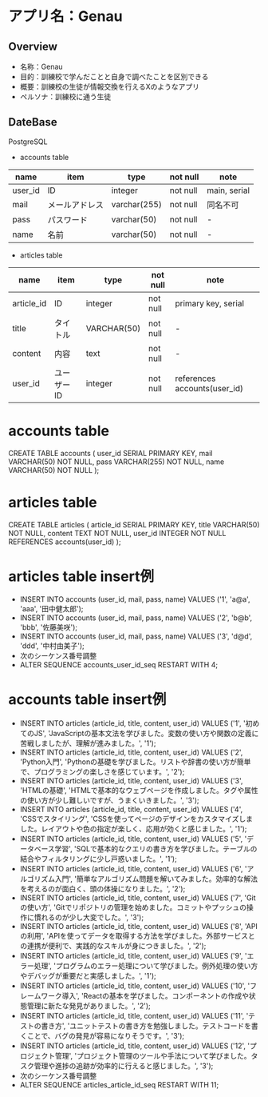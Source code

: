 # アプリ名：Genau

## Overview
 - 名称：Genau
 - 目的：訓練校で学んだことと自身で調べたことを区別できる
 - 概要：訓練校の生徒が情報交換を行えるXのようなアプリ
 - ペルソナ：訓練校に通う生徒

## DateBase
 PostgreSQL

- accounts table

| name | item | type | not null | note | 
----|----|----|----|----
| user_id | ID | integer | not null | main, serial | 
| mail | メールアドレス | varchar(255) | not null | 同名不可  |
| pass | パスワード | varchar(50) | not null | -  |
| name | 名前 |  varchar(50) | not null | -  |

- articles table

| name | item | type | not null | note | 
----|----|----|----|----
| article_id | ID | integer | not null | primary key, serial |
| title | タイトル |  VARCHAR(50) | not null | - |
| content | 内容 | text | not null | - |
| user_id | ユーザーID | integer | not null | references accounts(user_id)|


# accounts table
CREATE TABLE accounts (
    user_id SERIAL PRIMARY KEY,
    mail VARCHAR(50) NOT NULL,
    pass VARCHAR(255) NOT NULL,
    name VARCHAR(50) NOT NULL
);


# articles table
CREATE TABLE articles (
    article_id SERIAL PRIMARY KEY,
    title VARCHAR(50) NOT NULL,
    content TEXT NOT NULL,
    user_id INTEGER NOT NULL REFERENCES accounts(user_id)
);

# articles table insert例
 - INSERT INTO accounts (user_id, mail, pass, name) VALUES ('1', 'a@a', 'aaa', '田中健太郎');
 - INSERT INTO accounts (user_id, mail, pass, name) VALUES ('2', 'b@b', 'bbb', '佐藤美咲');
 - INSERT INTO accounts (user_id, mail, pass, name) VALUES ('3', 'd@d', 'ddd', '中村由美子');
 - 次のシーケンス番号調整
 - ALTER SEQUENCE accounts_user_id_seq RESTART WITH 4;


# accounts table insert例
 - INSERT INTO articles (article_id, title, content, user_id) VALUES ('1', '初めてのJS', 'JavaScriptの基本文法を学びました。変数の使い方や関数の定義に苦戦しましたが、理解が進みました。', '1');
 - INSERT INTO articles (article_id, title, content, user_id) VALUES ('2', 'Python入門', 'Pythonの基礎を学びました。リストや辞書の使い方が簡単で、プログラミングの楽しさを感じています。', '2');
 - INSERT INTO articles (article_id, title, content, user_id) VALUES ('3', 'HTMLの基礎', 'HTMLで基本的なウェブページを作成しました。タグや属性の使い方が少し難しいですが、うまくいきました。', '3');
 - INSERT INTO articles (article_id, title, content, user_id) VALUES ('4', 'CSSでスタイリング', 'CSSを使ってページのデザインをカスタマイズしました。レイアウトや色の指定が楽しく、応用が効くと感じました。', '1');
 - INSERT INTO articles (article_id, title, content, user_id) VALUES ('5', 'データベース学習', 'SQLで基本的なクエリの書き方を学びました。テーブルの結合やフィルタリングに少し戸惑いました。', '1');
 - INSERT INTO articles (article_id, title, content, user_id) VALUES ('6', 'アルゴリズム入門', '簡単なアルゴリズム問題を解いてみました。効率的な解法を考えるのが面白く、頭の体操になりました。', '2');
 - INSERT INTO articles (article_id, title, content, user_id) VALUES ('7', 'Gitの使い方', 'Gitでリポジトリの管理を始めました。コミットやプッシュの操作に慣れるのが少し大変でした。', '3');
 - INSERT INTO articles (article_id, title, content, user_id) VALUES ('8', 'APIの利用', 'APIを使ってデータを取得する方法を学びました。外部サービスとの連携が便利で、実践的なスキルが身につきました。', '2');
 - INSERT INTO articles (article_id, title, content, user_id) VALUES ('9', 'エラー処理', 'プログラムのエラー処理について学びました。例外処理の使い方やデバッグが重要だと実感しました。', '1');
 - INSERT INTO articles (article_id, title, content, user_id) VALUES ('10', 'フレームワーク導入', 'Reactの基本を学びました。コンポーネントの作成や状態管理に新たな発見がありました。', '2');
 - INSERT INTO articles (article_id, title, content, user_id) VALUES ('11', 'テストの書き方', 'ユニットテストの書き方を勉強しました。テストコードを書くことで、バグの発見が容易になりそうです。', '3');
 - INSERT INTO articles (article_id, title, content, user_id) VALUES ('12', 'プロジェクト管理', 'プロジェクト管理のツールや手法について学びました。タスク管理や進捗の追跡が効率的に行えると感じました。', '3');
 - 次のシーケンス番号調整
 - ALTER SEQUENCE articles_article_id_seq RESTART WITH 11;



